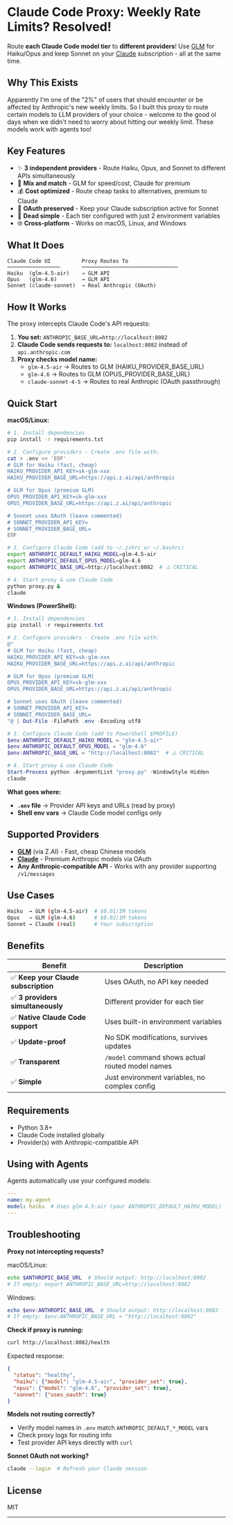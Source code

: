 # Claude Code Proxy: Weekly Rate Limits? Resolved!

Route **each Claude Code model tier** to **different providers**! Use [GLM](https://z.ai/subscribe?ic=CAO6LGU9S1) for Haiku/Opus and keep Sonnet on your [Claude](https://claude.ai/) subscription - all at the same time.

## Why This Exists

Apparently I'm one of the "2%" of users that should encounter or be affected by Anthropic's new weekly limits. So I built this proxy to route certain models to LLM providers of your choice - welcome to the good ol days when we didn't need to worry about hitting our weekly limit. These models work with agents too!

## Key Features

- ✨ **3 independent providers** - Route Haiku, Opus, and Sonnet to different APIs simultaneously
- 🔄 **Mix and match** - GLM for speed/cost, Claude for premium
- 💰 **Cost optimized** - Route cheap tasks to alternatives, premium to Claude
- 🔐 **OAuth preserved** - Keep your Claude subscription active for Sonnet
- 🎯 **Dead simple** - Each tier configured with just 2 environment variables
- 🌐 **Cross-platform** - Works on macOS, Linux, and Windows

## What It Does

```
Claude Code UI          Proxy Routes To
─────────────────       ───────────────────────────────
Haiku  (glm-4.5-air)    → GLM API
Opus   (glm-4.6)        → GLM API
Sonnet (claude-sonnet)  → Real Anthropic (OAuth)
```

## How It Works

The proxy intercepts Claude Code's API requests:

1. **You set:** `ANTHROPIC_BASE_URL=http://localhost:8082`
2. **Claude Code sends requests to:** `localhost:8082` instead of `api.anthropic.com`
3. **Proxy checks model name:**
   - `glm-4.5-air` → Routes to GLM (HAIKU_PROVIDER_BASE_URL)
   - `glm-4.6` → Routes to GLM (OPUS_PROVIDER_BASE_URL)
   - `claude-sonnet-4-5` → Routes to real Anthropic (OAuth passthrough)

## Quick Start

**macOS/Linux:**
```bash
# 1. Install dependencies
pip install -r requirements.txt

# 2. Configure providers - Create .env file with:
cat > .env << 'EOF'
# GLM for Haiku (fast, cheap)
HAIKU_PROVIDER_API_KEY=sk-glm-xxx
HAIKU_PROVIDER_BASE_URL=https://api.z.ai/api/anthropic

# GLM for Opus (premium GLM)
OPUS_PROVIDER_API_KEY=sk-glm-xxx
OPUS_PROVIDER_BASE_URL=https://api.z.ai/api/anthropic

# Sonnet uses OAuth (leave commented)
# SONNET_PROVIDER_API_KEY=
# SONNET_PROVIDER_BASE_URL=
EOF

# 3. Configure Claude Code (add to ~/.zshrc or ~/.bashrc)
export ANTHROPIC_DEFAULT_HAIKU_MODEL=glm-4.5-air
export ANTHROPIC_DEFAULT_OPUS_MODEL=glm-4.6
export ANTHROPIC_BASE_URL=http://localhost:8082  # ⚠️ CRITICAL

# 4. Start proxy & use Claude Code
python proxy.py &
claude
```

**Windows (PowerShell):**
```powershell
# 1. Install dependencies
pip install -r requirements.txt

# 2. Configure providers - Create .env file with:
@"
# GLM for Haiku (fast, cheap)
HAIKU_PROVIDER_API_KEY=sk-glm-xxx
HAIKU_PROVIDER_BASE_URL=https://api.z.ai/api/anthropic

# GLM for Opus (premium GLM)
OPUS_PROVIDER_API_KEY=sk-glm-xxx
OPUS_PROVIDER_BASE_URL=https://api.z.ai/api/anthropic

# Sonnet uses OAuth (leave commented)
# SONNET_PROVIDER_API_KEY=
# SONNET_PROVIDER_BASE_URL=
"@ | Out-File -FilePath .env -Encoding utf8

# 3. Configure Claude Code (add to PowerShell $PROFILE)
$env:ANTHROPIC_DEFAULT_HAIKU_MODEL = "glm-4.5-air"
$env:ANTHROPIC_DEFAULT_OPUS_MODEL = "glm-4.6"
$env:ANTHROPIC_BASE_URL = "http://localhost:8082"  # ⚠️ CRITICAL

# 4. Start proxy & use Claude Code
Start-Process python -ArgumentList "proxy.py" -WindowStyle Hidden
claude
```

**What goes where:**
- **`.env` file** → Provider API keys and URLs (read by proxy)
- **Shell env vars** → Claude Code model configs only

## Supported Providers

- **[GLM](https://z.ai/subscribe?ic=CAO6LGU9S1)** (via Z.AI) - Fast, cheap Chinese models
- **[Claude](https://claude.ai/)** - Premium Anthropic models via OAuth
- **Any Anthropic-compatible API** - Works with any provider supporting `/v1/messages`

## Use Cases

```bash
Haiku  → GLM (glm-4.5-air)  # $0.01/1M tokens
Opus   → GLM (glm-4.6)      # $0.02/1M tokens
Sonnet → Claude (real)      # Your subscription
```

## Benefits

| Benefit | Description |
|---------|-------------|
| ✅ **Keep your Claude subscription** | Uses OAuth, no API key needed |
| ✅ **3 providers simultaneously** | Different provider for each tier |
| ✅ **Native Claude Code support** | Uses built-in environment variables |
| ✅ **Update-proof** | No SDK modifications, survives updates |
| ✅ **Transparent** | `/model` command shows actual routed model names |
| ✅ **Simple** | Just environment variables, no complex config |

## Requirements

- Python 3.8+
- Claude Code installed globally
- Provider(s) with Anthropic-compatible API

## Using with Agents

Agents automatically use your configured models:

```yaml
---
name: my-agent
model: haiku  # Uses glm-4.5-air (your ANTHROPIC_DEFAULT_HAIKU_MODEL)
---
```

## Troubleshooting

**Proxy not intercepting requests?**

macOS/Linux:
```bash
echo $ANTHROPIC_BASE_URL  # Should output: http://localhost:8082
# If empty: export ANTHROPIC_BASE_URL=http://localhost:8082
```

Windows:
```powershell
echo $env:ANTHROPIC_BASE_URL  # Should output: http://localhost:8082
# If empty: $env:ANTHROPIC_BASE_URL = "http://localhost:8082"
```

**Check if proxy is running:**
```bash
curl http://localhost:8082/health
```

Expected response:
```json
{
  "status": "healthy",
  "haiku": {"model": "glm-4.5-air", "provider_set": true},
  "opus": {"model": "glm-4.6", "provider_set": true},
  "sonnet": {"uses_oauth": true}
}
```

**Models not routing correctly?**
- Verify model names in `.env` match `ANTHROPIC_DEFAULT_*_MODEL` vars
- Check proxy logs for routing info
- Test provider API keys directly with `curl`

**Sonnet OAuth not working?**
```bash
claude --login  # Refresh your Claude session
```

## License

MIT

---